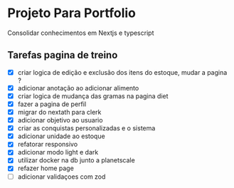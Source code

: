 # Projeto Para Portfolio

Consolidar conhecimentos em Nextjs e typescript

## Tarefas pagina de treino

- [x] criar logica de edição e exclusão dos itens do estoque, mudar a pagina ?
- [x] adicionar anotação ao adicionar alimento
- [x] criar logica de mudança das gramas na pagina diet
- [x] fazer a pagina de perfil
- [x] migrar do nextath para clerk
- [x] adicionar objetivo ao usuario
- [x] criar as conquistas personalizadas e o sistema
- [x] adicionar unidade ao estoque
- [x] refatorar responsivo
- [x] adicionar modo light e dark
- [x] utilizar docker na db junto a planetscale
- [x] refazer home page
- [ ] adicionar validaçoes com zod